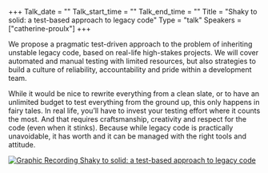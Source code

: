 +++
Talk_date = ""
Talk_start_time = ""
Talk_end_time = ""
Title = "Shaky to solid: a test-based approach to legacy code"
Type = "talk"
Speakers = ["catherine-proulx"]
+++

We propose a pragmatic test-driven approach to the problem of inheriting unstable legacy code, based on real-life high-stakes projects. We will cover automated and manual testing with limited resources, but also strategies to build a culture of reliability, accountability and pride within a development team.

While it would be nice to rewrite everything from a clean slate, or to have an unlimited budget to test everything from the ground up, this only happens in fairy tales. In real life, you’ll have to invest your testing effort where it counts the most. And that requires craftsmanship, creativity and respect for the code (even when it stinks). Because while legacy code is practically unavoidable, it has worth and it can be managed with the right tools and attitude.

<a href="https://assets.devopsdays.org/events/2018/toronto/DevOpsDaysTO_May30_2018_CatherineProuix.jpg" target="_blank"><img src="https://assets.devopsdays.org/events/2018/toronto/DevOpsDaysTO_May30_2018_CatherineProuix_lores.jpg" alt="Graphic Recording Shaky to solid: a test-based approach to legacy code" /></a>